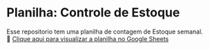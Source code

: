 # Planilha: Controle de Estoque

Esse repositorio tem uma planilha de contagem de Estoque semanal. 
<br>
📄 [Clique aqui para visualizar a planilha no Google Sheets](https://docs.google.com/spreadsheets/d/e/2PACX-1vSrc5tErpZiywq762XlNK2KpCDeX0AJ0_9lAX40cZjCChaHYskGnbmLsnqDER2v5VVnqzjyGneqR4nL/pubhtml)
